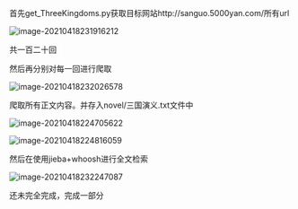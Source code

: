 

首先get_ThreeKingdoms.py获取目标网站http://sanguo.5000yan.com/所有url

![image-20210418231916212](C:\Users\xukai\AppData\Roaming\Typora\typora-user-images\image-20210418231916212.png)

共一百二十回

然后再分别对每一回进行爬取

![image-20210418232026578](C:\Users\xukai\AppData\Roaming\Typora\typora-user-images\image-20210418232026578.png)

爬取所有正文内容。并存入novel/三国演义.txt文件中

![image-20210418224705622](C:\Users\xukai\AppData\Roaming\Typora\typora-user-images\image-20210418224705622.png)

![image-20210418224816059](C:\Users\xukai\AppData\Roaming\Typora\typora-user-images\image-20210418224816059.png)

然后在使用jieba+whoosh进行全文检索

![image-20210418232247087](C:\Users\xukai\AppData\Roaming\Typora\typora-user-images\image-20210418232247087.png)

还未完全完成，完成一部分